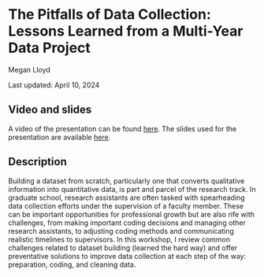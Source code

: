 #  The Pitfalls of Data Collection: Lessons Learned from a Multi-Year Data Project

Megan Lloyd

Last updated: April 10, 2024

## Video and slides

A video of the presentation can be found [here](https://umd.box.com/s/ytgl9r3726uys7v5ro4ri14qi6m7vomt). The slides used for the presentation are available [here](https://github.com/gsa-gvpt/gvpt-methods/blob/c9aa2a3dc74ff5bc68b0f2c8f1050b04a2754d16/datacollection/MethodsWorkshop_DataCollection.pdf). 

## Description

Building a dataset from scratch, particularly one that converts qualitative information into quantitative data, is part and parcel of the research track. In graduate school, research assistants are often tasked with spearheading data collection efforts under the supervision of a faculty member. These can be important opportunities for professional growth but are also rife with challenges, from making important coding decisions and managing other research assistants, to adjusting coding methods and communicating realistic timelines to supervisors. In this workshop, I review common challenges related to dataset building (learned the hard way) and offer preventative solutions to improve data collection at each step of the way: preparation, coding, and cleaning data.
